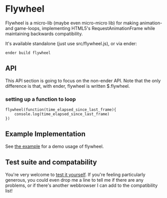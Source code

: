 # Flywheel

Flywheel is a micro-lib (maybe even micro-micro lib) for making animation- and game-loops, implementing HTML5's RequestAnimationFrame while maintaining backwards compatibility.

It's available standalone (just use src/flywheel.js), or via ender:

    ender build flywheel

## API

This API section is going to focus on the non-ender API.  Note that the only difference is that, with ender, flywheel is written $.flywheel.

### setting up a function to loop

    flywheel(function(time_elapsed_since_last_frame){
        console.log(time_elapsed_since_last_frame)
    })


    


## Example Implementation

See [the example](http://hughfdjackson.github.com/flywheel/example/) for a demo usage of flywheel.
    

## Test suite and compatability


You're very welcome to [test it yourself](http://hughfdjackson.github.com/flywheel/src-test/SpecRunner.html).  If you're feeling particularly generous, you could even drop me a line to tell me if there are any problems, or if there's another webbrowser I can add to the compatibility list!

